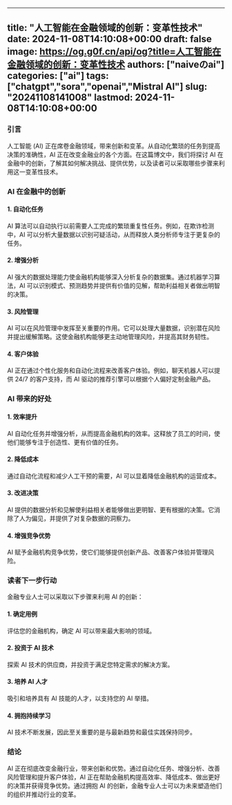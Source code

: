 
---
title: "人工智能在金融领域的创新：变革性技术"
date: 2024-11-08T14:10:08+00:00
draft: false
image: https://og.g0f.cn/api/og?title=人工智能在金融领域的创新：变革性技术
authors: ["naiveのai"]
categories: ["ai"]
tags: ["chatgpt","sora","openai","Mistral AI"]
slug: "20241108141008"
lastmod: 2024-11-08T14:10:08+00:00
---
### 引言

人工智能 (AI) 正在席卷金融领域，带来创新和变革。从自动化繁琐的任务到提高决策的准确性，AI 正在改变金融业的各个方面。在这篇博文中，我们将探讨 AI 在金融中的创新，了解其如何解决挑战、提供优势，以及读者可以采取哪些步骤来利用这一变革性技术。

### AI 在金融中的创新

#### 1. 自动化任务

AI 算法可以自动执行以前需要人工完成的繁琐重复性任务。例如，在欺诈检测中，AI 可以分析大量数据以识别可疑活动，从而释放人类分析师专注于更复杂的任务。

#### 2. 增强分析

AI 强大的数据处理能力使金融机构能够深入分析复杂的数据集。通过机器学习算法，AI 可以识别模式、预测趋势并提供有价值的见解，帮助利益相关者做出明智的决策。

#### 3. 风险管理

AI 可以在风险管理中发挥至关重要的作用。它可以处理大量数据，识别潜在风险并提出缓解策略。这使金融机构能够更主动地管理风险，并提高其财务韧性。

#### 4. 客户体验

AI 正在通过个性化服务和自动化流程来改善客户体验。例如，聊天机器人可以提供 24/7 的客户支持，而 AI 驱动的推荐引擎可以根据个人偏好定制金融产品。

### AI 带来的好处

#### 1. 效率提升

AI 自动化任务并增强分析，从而提高金融机构的效率。这释放了员工的时间，使他们能够专注于创造性、更有价值的任务。

#### 2. 降低成本

通过自动化流程和减少人工干预的需要，AI 可以显着降低金融机构的运营成本。

#### 3. 改进决策

AI 提供的数据分析和见解使利益相关者能够做出更明智、更有根据的决策。它消除了人为偏见，并提供了对复杂数据的洞察力。

#### 4. 增强竞争优势

AI 赋予金融机构竞争优势，使它们能够提供创新产品、改善客户体验并管理风险。

### 读者下一步行动

金融专业人士可以采取以下步骤来利用 AI 的创新：

#### 1. 确定用例

评估您的金融机构，确定 AI 可以带来最大影响的领域。

#### 2. 投资于 AI 技术

探索 AI 技术的供应商，并投资于满足您特定需求的解决方案。

#### 3. 培养 AI 人才

吸引和培养具有 AI 技能的人才，以支持您的 AI 举措。

#### 4. 拥抱持续学习

AI 技术不断发展，因此至关重要的是与最新趋势和最佳实践保持同步。

### 结论

AI 正在彻底改变金融行业，带来创新和优势。通过自动化任务、增强分析、改善风险管理和提升客户体验，AI 正在帮助金融机构提高效率、降低成本、做出更好的决策并获得竞争优势。通过拥抱 AI 的创新，金融专业人士可以为未来塑造他们的组织并推动行业的变革。
